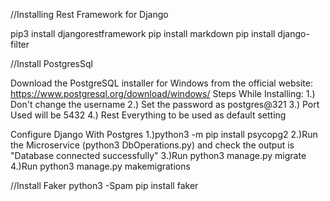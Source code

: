 //Installing Rest Framework for Django

pip3 install djangorestframework
pip install markdown
pip install django-filter 

//Install PostgresSql

Download the PostgreSQL installer for Windows from the official website:
https://www.postgresql.org/download/windows/
Steps While Installing:
1.) Don't change the username
2.) Set the password as postgres@321
3.) Port Used will be 5432
4.) Rest Everything to be used as default setting

Configure Django With Postgres
1.)python3 -m  pip install psycopg2
2.)Run the Microservice (python3 DbOperations.py) and check the output is "Database connected successfully"
3.)Run python3 manage.py migrate
4.)Run python3 manage.py makemigrations

//Install Faker
python3 -Spam  pip install faker

